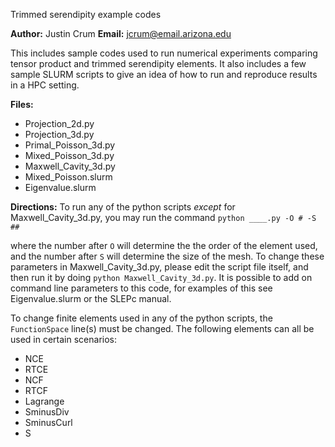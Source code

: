Trimmed serendipity example codes

**Author:**  Justin Crum  **Email:** jcrum@email.arizona.edu

This includes sample codes used to run numerical experiments comparing tensor product and trimmed serendipity elements.
It also includes a few sample SLURM scripts to give an idea of how to run and reproduce results in a HPC setting.

**Files:**

- Projection_2d.py
- Projection_3d.py
- Primal_Poisson_3d.py
- Mixed_Poisson_3d.py
- Maxwell_Cavity_3d.py
- Mixed_Poisson.slurm
- Eigenvalue.slurm

**Directions:**
To run any of the python scripts *except* for Maxwell_Cavity_3d.py, you may run the command 
`python ____.py -O # -S ##`

where the number after `O` will determine the the order of the element used, and the number after `S` will
determine the size of the mesh.  To change these parameters in Maxwell_Cavity_3d.py, please edit the script file itself, and then run it
by doing `python Maxwell_Cavity_3d.py`.  It is possible to add on command line parameters to this code, for examples of this see
Eigenvalue.slurm or the SLEPc manual.

To change finite elements used in any of the python scripts, the `FunctionSpace` line(s) must be changed.  The following
elements can all be used in certain scenarios:

- NCE
- RTCE
- NCF
- RTCF
- Lagrange
- SminusDiv
- SminusCurl
- S
